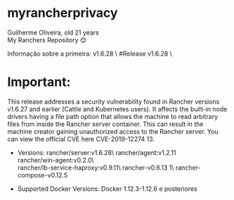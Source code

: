 # myrancherprivacy
Guilherme Oliveira, old 21 years \
My Ranchers Repository 😊

Informação sobre a primeira: v1.6.28 \ 
#Release v1.6.28 \
# Important:
This release addresses a security vulnerability found in Rancher versions v1.6.27 and earlier (Cattle and Kubernetes users). It affects the built-in node drivers having a file path option that allows the machine to read arbitrary files from inside the Rancher server container. This can result in the machine creator gaining unauthorized access to the Rancher server. You can view the official CVE here CVE-2019-12274 13.

- Versions:
rancher/server:v1.6.28\ 
rancher/agent:v1.2.11\
rancher/win-agent:v0.2.0\  
rancher/lb-service-haproxy:v0.9.11\ 
rancher-v0.6.13 1\ 
rancher-compose-v0.12.5

- Supported Docker Versions:
Docker 1.12.3-1.12.6 e posteriores
